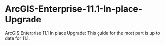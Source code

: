 # ArcGIS-Enterprise-11.1-In-place-Upgrade
ArcGIS Enterprise 11.1 In place Upgrade: This guide for the most part is up to date for 11.1. 
